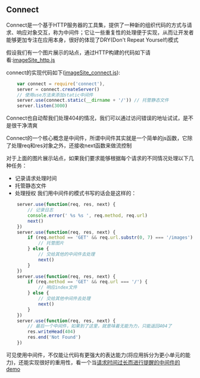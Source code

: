 

## Connect

Connect是一个基于HTTP服务器的工具集，提供了一种新的组织代码的方式与请求、响应对象交互，称为中间件；它让一些重复性的处理便于实现，从而让开发者能够更加专注在应用本身，很好的体现了DRY(Don't Repeat Yourself)模式

假设我们有一个图片展示的站点，通过HTTP构建的代码如下请看:[imageSite_http.js](./smashingNodejs/Connect/imageSite_http.js)

connect的实现代码如下([imageSite_connect.js](./smashingNodejs/Connect/imageSite_connect.js)):
```javascript
    var connect = require('connect'),
    server = connect.createServer()
    // 使用use方法来添加static中间件
    server.use(connect.static(__dirname + '/')) // 托管静态文件
    server.listen(3000)
```
Connect也自动帮我们处理404的情况，我们可以通过访问错误的地址试试，是不是很干净清爽

Connect的一个核心概念是中间件，所谓中间件其实就是一个简单的js函数，它除了处理req和res对象之外，还接收next函数来做流控制

对于上面的图片展示站点，如果我们要求能够根据每个请求的不同情况处理以下几种任务：
* 记录请求处理时间
* 托管静态文件
* 处理授权
我们用中间件的模式书写的话会是这样的：
```javascript
    server.use(function(req, res, next) {
        // 记录日志
        console.error(' %s %s ', req.method, req.url)
        next()
    })
    server.use(function(req, res, next) {
        if (req.method == 'GET' && req.url.substr(0, 7) === '/images') {
            // 托管图片
        } else {
            // 交给其他的中间件去处理
            next()
        }
    })
    server.use(function(req, res, next) {
        if (req.method == 'GET' && req.url === '/') {
            // 响应index文件
        } else {
            // 交给其他中间件去处理
            next()
        }
    })
    server.use(function(req, res, next) {
        // 最后一个中间件，如果到了这里，就意味着无能为力，只能返回404了
        res.writeHead(404)
        res.end('Not Found')
    })
```
可见使用中间件，不仅能让代码有更强大的表达能力(将应用拆分为更小单元的能力)，还能实现很好的重用性，看一个当[请求时间过长而进行提醒的中间件的demo](./smashingNodejs/Connect/timeMiddleware.js)








